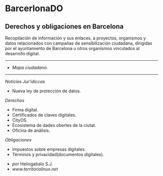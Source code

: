 # BarcerlonaDO #

## Derechos y obligaciones en Barcelona ##

Recopilación de información y sus enlaces, a proyectos, organismos y datos relacionados con campañas de sensibilización ciudadana, dirigidas por el ayuntamiento de Barcelona u otros organismos vinculados al desarrollo digital.

***************
- _Mapa ciudadano_.
***************

_Noticias Jur'idiccas_
- Nueva ley de protección de datos.

_Derechos_
- Firma digital.
- Certificados de claves digitales.
- CityOS.
- Ecosistema de dades obertes de la ciutat.
- Oficina de análisis.


_Obligaciones_
- Impuestos sobre empresas digitales.
- Términos y privacidad(documentos digitales).



<ul id="firma">
	<li><i>por</i> Heliogabalo S.J.</li>
	<li><em>www.territoriolinux.net</em></li>
</ul>
